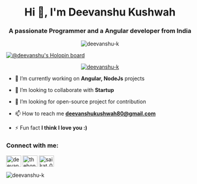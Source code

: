 <h1 align="center">Hi 👋, I'm Deevanshu Kushwah</h1>
<h3 align="center">A passionate Programmer and a Angular developer from India</h3>

<p align="center"> <img src="https://komarev.com/ghpvc/?username=deevanshu-k&label=Profile%20views&color=0e75b6&style=flat" alt="deevanshu-k" /> </p>

[![@deevanshu's Holopin board](https://holopin.me/deevanshu)](https://holopin.io/@deevanshu)

<p align="center"> <a href="https://github.com/ryo-ma/github-profile-trophy"><img src="https://github-profile-trophy.vercel.app/?username=deevanshu-k" alt="deevanshu-k" /></a> </p>

- 🌱 I’m currently working on **Angular, NodeJs** projects

- 👯 I’m looking to collaborate with **Startup**

- 🤝 I’m looking for open-source project for contribution

- 📫 How to reach me **deevanshukushwah80@gmail.com**

- ⚡ Fun fact **I think I love you :)**

<h3 align="left">Connect with me:</h3>
<p align="left">
<a href="https://linkedin.com/in/deevanshu-kushwah-624214253" target="blank"><img align="center" src="https://raw.githubusercontent.com/rahuldkjain/github-profile-readme-generator/master/src/images/icons/Social/linked-in-alt.svg" alt="deevanshu-kushwah-624214253" height="30" width="40" /></a>
<a href="https://instagram.com/mr.deevanshu26" target="blank"><img align="center" src="https://raw.githubusercontent.com/rahuldkjain/github-profile-readme-generator/master/src/images/icons/Social/instagram.svg" alt="thehonestlier" height="30" width="40" /></a>
<a href="https://www.codechef.com/users/deevanshu_k" target="blank"><img align="center" src="https://cdn.jsdelivr.net/npm/simple-icons@3.1.0/icons/codechef.svg" alt="saikat_07" height="30" width="40" /></a>
</p>



<p><img align="left" src="https://github-readme-stats.vercel.app/api?username=deevanshu-k&show_icons=true&theme=radical&count_private=true" alt="deevanshu-k" /></p>
